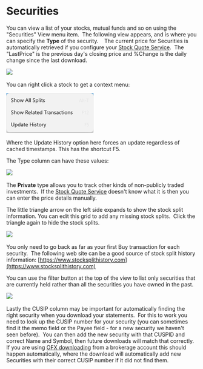 # Securities

You can view a list of your stocks, mutual funds and so on using the "Securities" View menu item.  The following view appears, and is where you can specify the **Type**  of the security.    The current price for Securities is automatically retrieved if you configure your [Stock Quote Service](../Accounts/StockQuoteServices.md).  The "LastPrice" is the previous day's closing price and %Change is the daily change since the last download.

![](../Images/Securities.png)

You can right click a stock to get a context menu:

![](../Images/SecuritiesContextMenu.png)

Where the Update History option here forces an update regardless of
cached timestamps.  This has the shortcut F5.

The Type column can have these values:

![](../Images/Securities1.png)

The **Private**  type allows you to track other kinds of non-publicly traded investments.  If the [Stock Quote Service](../Accounts/StockQuoteServices.md) doesn't know what it is then you can enter the price details manually. 

The little triangle arrow on the left side expands to show the stock split information.  You can edit this grid to add any missing stock splits.  Click the triangle again to hide the stock splits.

![](../Images/Securities2.png)

You only need to go back as far as your first Buy transaction for each security.  The following web site can be a good source of stock split history information: [https://www.stocksplithistory.com](https://www.stocksplithistory.com)

You can use the filter button at the top of the view to list only securities that are currently held rather than all the securities you have owned in the past.

![](../Images/Securities3.png)

Lastly the CUSIP column may be important for automatically finding the right security when you download your statements.  For this to work you need to look up the CUSIP number for your security (you can sometimes find it the memo field or the Payee field - for a new security we haven't seen before).  You can then add the new security with that CUSPID and correct Name and Symbol, then future downloads will match that correctly.  If you are using [OFX downloading](../Accounts/OnlineBanking.md) from a brokerage account this should happen automatically, where the download
will automatically add new Securities with their correct CUSIP number if it did not find them.
